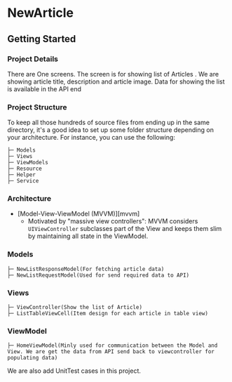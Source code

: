 # NewArticle

## Getting Started

### Project Details

There are One screens. The screen is for showing list of Articles . 
We are showing article title, description and article image.
Data for showing the list is available in the API end


### Project Structure

To keep all those hundreds of source files from ending up in the same directory, it's a good idea to set up some folder structure depending on your architecture. For instance, you can use the following:

    ├─ Models
    ├─ Views
    ├─ ViewModels
    ├─ Resource
    ├─ Helper
    ├─ Service
    
### Architecture

* [Model-View-ViewModel (MVVM)][mvvm]
    * Motivated by "massive view controllers": MVVM considers `UIViewController` subclasses part of the View and keeps them slim by maintaining all state in the ViewModel.
    
    
### Models
 
    ├─ NewListResponseModel(For fetching article data)
    ├─ NewListRequestModel(Used for send required data to API)

    
### Views
 
    ├─ ViewController(Show the list of Article)
    ├─ ListTableViewCell(Item design for each article in table view)
    
### ViewModel
 
    ├─ HomeViewModel(Minly used for communication between the Model and View. We are get the data from API send back to viewcontroller for populating data)
    
    
We are also add UnitTest cases in this project.    
    
    
    
    
    
    
